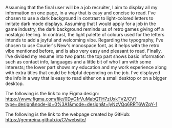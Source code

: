Assuming that the final user will be a job recruiter, I aim to display all my information on one page, in a way that is easy and concise to read.
I've chosen to use a dark background in contrast to light-colored letters to imitate dark mode displays. Assuming that I would apply for a job in the game industry, the dark background reminds us of retro games giving off a nostalgic feeling. In contrast, the light palette of colours used for the letters intends to add a joyful and welcoming vibe.
Regarding the typography, I've chosen to use Courier's New's monospace font, as it helps with the retro vibe mentioned before, and is also very easy and pleasant to read.
Finally, I've divided my resume into two parts: the top part shows basic information such as contact info, languages and a little bit of who I am with some interests; the lower part shows my education and my work experience along with extra titles that could be helpful depending on the job. I've displayed the info in a way that is easy to read either on a small desktop or on a bigger desktop.

The following is the link to my Figma design:
https://www.figma.com/file/0DyG1rVuMabQTH7zUxkTV2/CV?type=design&node-id=0%3A1&mode=design&t=lyNzVQq6RRT6WZpY-1

The following is the link to the webpage created by GitHub:
https://gemreina.github.io/CVwebsite/
